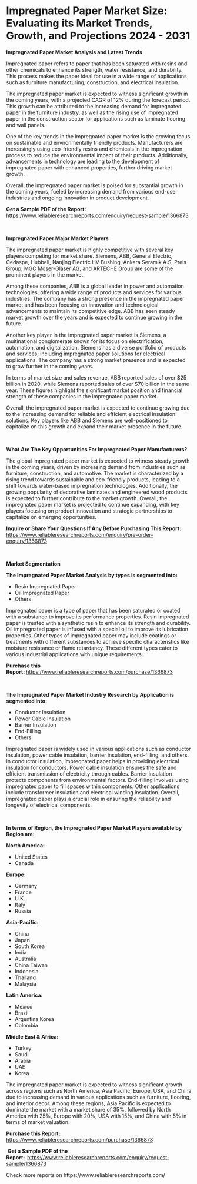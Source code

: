 <p><h1>Impregnated Paper Market Size: Evaluating its Market Trends, Growth, and Projections 2024 - 2031</h1></p><p><strong>Impregnated Paper Market Analysis and Latest Trends</strong></p>
<p><p>Impregnated paper refers to paper that has been saturated with resins and other chemicals to enhance its strength, water resistance, and durability. This process makes the paper ideal for use in a wide range of applications such as furniture manufacturing, construction, and electrical insulation.</p><p>The impregnated paper market is expected to witness significant growth in the coming years, with a projected CAGR of 12% during the forecast period. This growth can be attributed to the increasing demand for impregnated paper in the furniture industry, as well as the rising use of impregnated paper in the construction sector for applications such as laminate flooring and wall panels.</p><p>One of the key trends in the impregnated paper market is the growing focus on sustainable and environmentally friendly products. Manufacturers are increasingly using eco-friendly resins and chemicals in the impregnation process to reduce the environmental impact of their products. Additionally, advancements in technology are leading to the development of impregnated paper with enhanced properties, further driving market growth.</p><p>Overall, the impregnated paper market is poised for substantial growth in the coming years, fueled by increasing demand from various end-use industries and ongoing innovation in product development.</p></p>
<p><strong>Get a Sample PDF of the Report:&nbsp;</strong> <a href="https://www.reliableresearchreports.com/enquiry/request-sample/1366873">https://www.reliableresearchreports.com/enquiry/request-sample/1366873</a></p>
<p>&nbsp;</p>
<p><strong>Impregnated Paper Major Market Players</strong></p>
<p><p>The impregnated paper market is highly competitive with several key players competing for market share. Siemens, ABB, General Electric, Cedaspe, Hubbell, Nanjing Electric HV Bushing, Ankara Seramik A.S, Preis Group, MGC Moser-Glaser AG, and ARTECHE Group are some of the prominent players in the market.</p><p>Among these companies, ABB is a global leader in power and automation technologies, offering a wide range of products and services for various industries. The company has a strong presence in the impregnated paper market and has been focusing on innovation and technological advancements to maintain its competitive edge. ABB has seen steady market growth over the years and is expected to continue growing in the future.</p><p>Another key player in the impregnated paper market is Siemens, a multinational conglomerate known for its focus on electrification, automation, and digitalization. Siemens has a diverse portfolio of products and services, including impregnated paper solutions for electrical applications. The company has a strong market presence and is expected to grow further in the coming years.</p><p>In terms of market size and sales revenue, ABB reported sales of over $25 billion in 2020, while Siemens reported sales of over $70 billion in the same year. These figures highlight the significant market position and financial strength of these companies in the impregnated paper market.</p><p>Overall, the impregnated paper market is expected to continue growing due to the increasing demand for reliable and efficient electrical insulation solutions. Key players like ABB and Siemens are well-positioned to capitalize on this growth and expand their market presence in the future.</p></p>
<p>&nbsp;</p>
<p><strong>What Are The Key Opportunities For Impregnated Paper Manufacturers?</strong></p>
<p><p>The global impregnated paper market is expected to witness steady growth in the coming years, driven by increasing demand from industries such as furniture, construction, and automotive. The market is characterized by a rising trend towards sustainable and eco-friendly products, leading to a shift towards water-based impregnation technologies. Additionally, the growing popularity of decorative laminates and engineered wood products is expected to further contribute to the market growth. Overall, the impregnated paper market is projected to continue expanding, with key players focusing on product innovation and strategic partnerships to capitalize on emerging opportunities.</p></p>
<p><strong>Inquire or Share Your Questions If Any Before Purchasing This Report:</strong> <a href="https://www.reliableresearchreports.com/enquiry/pre-order-enquiry/1366873">https://www.reliableresearchreports.com/enquiry/pre-order-enquiry/1366873</a></p>
<p>&nbsp;</p>
<p><strong>Market Segmentation</strong></p>
<p><strong>The Impregnated Paper Market Analysis by types is segmented into:</strong></p>
<p><ul><li>Resin Impregnated Paper</li><li>Oil Impregnated Paper</li><li>Others</li></ul></p>
<p><p>Impregnated paper is a type of paper that has been saturated or coated with a substance to improve its performance properties. Resin impregnated paper is treated with a synthetic resin to enhance its strength and durability. Oil impregnated paper is infused with a special oil to improve its lubrication properties. Other types of impregnated paper may include coatings or treatments with different substances to achieve specific characteristics like moisture resistance or flame retardancy. These different types cater to various industrial applications with unique requirements.</p></p>
<p><strong>Purchase this Report:&nbsp;</strong><a href="https://www.reliableresearchreports.com/purchase/1366873">https://www.reliableresearchreports.com/purchase/1366873</a></p>
<p>&nbsp;</p>
<p><strong>The Impregnated Paper Market Industry Research by Application is segmented into:</strong></p>
<p><ul><li>Conductor Insulation</li><li>Power Cable Insulation</li><li>Barrier Insulation</li><li>End-Filling</li><li>Others</li></ul></p>
<p><p>Impregnated paper is widely used in various applications such as conductor insulation, power cable insulation, barrier insulation, end-filling, and others. In conductor insulation, impregnated paper helps in providing electrical insulation for conductors. Power cable insulation ensures the safe and efficient transmission of electricity through cables. Barrier insulation protects components from environmental factors. End-filling involves using impregnated paper to fill spaces within components. Other applications include transformer insulation and electrical winding insulation. Overall, impregnated paper plays a crucial role in ensuring the reliability and longevity of electrical components.</p></p>
<p>&nbsp;</p>
<p><strong>In terms of Region, the Impregnated Paper Market Players available by Region are:</strong></p>
<p>
    <p> <strong> North America: </strong>
        <ul>
            <li>United States</li>
            <li>Canada</li>
        </ul>
        </p> 
    <p> <strong> Europe: </strong>
        <ul>
            <li>Germany</li>
            <li>France</li>
            <li>U.K.</li>
            <li>Italy</li>
            <li>Russia</li>
        </ul>
        </p> 
    <p> <strong> Asia-Pacific: </strong>
        <ul>
            <li>China</li>
            <li>Japan</li>
            <li>South Korea</li>
            <li>India</li>
            <li>Australia</li>
            <li>China Taiwan</li>
            <li>Indonesia</li>
            <li>Thailand</li>
            <li>Malaysia</li>
        </ul>
        </p> 
    <p> <strong> Latin America: </strong>
        <ul>
            <li>Mexico</li>
            <li>Brazil</li>
            <li>Argentina Korea</li>
            <li>Colombia</li>
        </ul>
        </p> 
    <p> <strong> Middle East & Africa: </strong>
        <ul>
            <li>Turkey</li>
            <li>Saudi</li>
            <li>Arabia</li>
            <li>UAE</li>
            <li>Korea</li>
        </ul>
    </p>
    </p>
<p><p>The impregnated paper market is expected to witness significant growth across regions such as North America, Asia Pacific, Europe, USA, and China due to increasing demand in various applications such as furniture, flooring, and interior decor. Among these regions, Asia Pacific is expected to dominate the market with a market share of 35%, followed by North America with 25%, Europe with 20%, USA with 15%, and China with 5% in terms of market valuation.</p></p>
<p><strong>Purchase this Report: </strong><a href="https://www.reliableresearchreports.com/purchase/1366873">https://www.reliableresearchreports.com/purchase/1366873</a></p>
<p>&nbsp;<strong>Get a Sample PDF of the Report:&nbsp;&nbsp;</strong><a href="https://www.reliableresearchreports.com/enquiry/request-sample/1366873">https://www.reliableresearchreports.com/enquiry/request-sample/1366873</a></p>
<p><strong></strong></p>
<p>Check more reports on https://www.reliableresearchreports.com/</p>